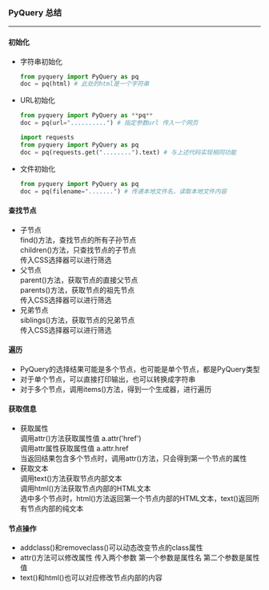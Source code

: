 ### PyQuery 总结
-----
#### 初始化

- 字符串初始化
  ```python
  from pyquery import PyQuery as pq
  doc = pq(html) # 此处的html是一个字符串
  ```
- URL初始化
  ```python
  from pyquery import PyQuery as **pq**
  doc = pq(url="..........") # 指定参数url 传入一个网页
  ```
  ```python
  import requests
  from pyquery import PyQuery as pq
  doc = pq(requests.get("........").text) # 与上述代码实现相同功能
  ```
- 文件初始化
  ```python
  from pyquery import PyQuery as pq
  doc = pq(filename=".......") # 传递本地文件名，读取本地文件内容
  ```

#### 查找节点

- 子节点\
  find()方法，查找节点的所有子孙节点\
  children()方法，只查找节点的子节点\
  传入CSS选择器可以进行筛选
- 父节点\
  parent()方法，获取节点的直接父节点\
  parents()方法，获取节点的祖先节点\
  传入CSS选择器可以进行筛选
- 兄弟节点\
  siblings()方法，获取节点的兄弟节点\
  传入CSS选择器可以进行筛选

#### 遍历

- PyQuery的选择结果可能是多个节点，也可能是单个节点，都是PyQuery类型
- 对于单个节点，可以直接打印输出，也可以转换成字符串
- 对于多个节点，调用items()方法，得到一个生成器，进行遍历

#### 获取信息

- 获取属性\
  调用attr()方法获取属性值 a.attr('href')\
  调用attr属性获取属性值 a.attr.href\
  当返回结果包含多个节点时，调用attr()方法，只会得到第一个节点的属性
- 获取文本\
  调用text()方法获取节点内部文本\
  调用html()方法获取节点内部的HTML文本\
  选中多个节点时，html()方法返回第一个节点内部的HTML文本，text()返回所有节点内部的纯文本

#### 节点操作

- addclass()和removeclass()可以动态改变节点的class属性
- attr()方法可以修改属性 传入两个参数 第一个参数是属性名 第二个参数是属性值
- text()和html()也可以对应修改节点内部的内容